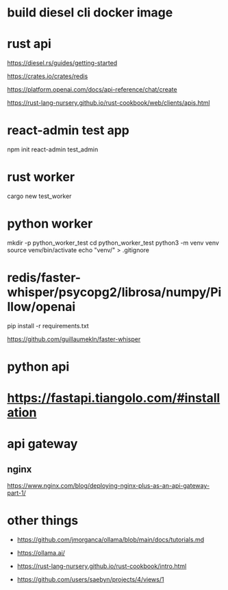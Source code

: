 # build diesel cli docker image

# rust api

https://diesel.rs/guides/getting-started

https://crates.io/crates/redis

https://platform.openai.com/docs/api-reference/chat/create

https://rust-lang-nursery.github.io/rust-cookbook/web/clients/apis.html


# react-admin test app
npm init react-admin test_admin



# rust worker
cargo new test_worker

# python worker
mkdir -p python_worker_test
cd python_worker_test
python3 -m venv venv
source venv/bin/activate
echo "venv/" > .gitignore
# redis/faster-whisper/psycopg2/librosa/numpy/Pillow/openai
pip install -r requirements.txt

https://github.com/guillaumekln/faster-whisper

# python api
# https://fastapi.tiangolo.com/#installation

# api gateway

## nginx
https://www.nginx.com/blog/deploying-nginx-plus-as-an-api-gateway-part-1/


# other things

- https://github.com/jmorganca/ollama/blob/main/docs/tutorials.md

- https://ollama.ai/

- https://rust-lang-nursery.github.io/rust-cookbook/intro.html

- https://github.com/users/saebyn/projects/4/views/1
